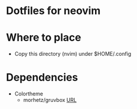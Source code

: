 # Dotfiles for neovim

# Where to place
- Copy this directory (nvim) under $HOME/.config

# Dependencies
- Colortheme
    - morhetz/gruvbox
        [URL](https://github.com/morhetz/gruvbox.git)
